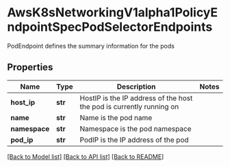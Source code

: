 # AwsK8sNetworkingV1alpha1PolicyEndpointSpecPodSelectorEndpoints

PodEndpoint defines the summary information for the pods
## Properties
Name | Type | Description | Notes
------------ | ------------- | ------------- | -------------
**host_ip** | **str** | HostIP is the IP address of the host the pod is currently running on | 
**name** | **str** | Name is the pod name | 
**namespace** | **str** | Namespace is the pod namespace | 
**pod_ip** | **str** | PodIP is the IP address of the pod | 

[[Back to Model list]](../README.md#documentation-for-models) [[Back to API list]](../README.md#documentation-for-api-endpoints) [[Back to README]](../README.md)


